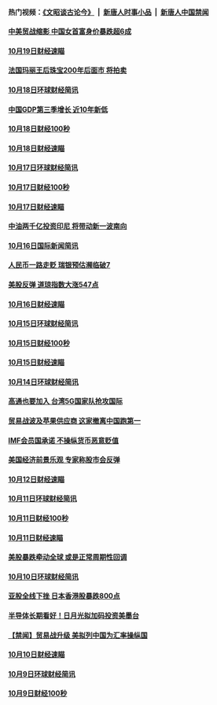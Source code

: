#### 热门视频：[《文昭谈古论今》](https://github.com/gfw-breaker/wenzhao/blob/master/README.md?t=10210033) &nbsp;|&nbsp; [新唐人时事小品](https://github.com/gfw-breaker/ntdtv-comedy/blob/master/README.md?t=10210033) &nbsp;|&nbsp; [新唐人中国禁闻](https://github.com/gfw-breaker/ntdtv-news/blob/master/README.md?t=10210033)

#### [中美贸战缩影 中国女首富身价暴跌超6成](../pages/news208/a1396150.md?t=10210033) 

#### [10月19日财经速瞄](../pages/news208/a1396078.md?t=10210033) 

#### [法国玛丽王后珠宝200年后面市 将拍卖](../pages/news208/a1396074.md?t=10210033) 

#### [10月18日环球财经简讯](../pages/news208/a1396037.md?t=10210033) 

#### [中国GDP第三季增长 近10年新低](../pages/news208/a1396032.md?t=10210033) 

#### [10月18日财经100秒](../pages/news208/a1396017.md?t=10210033) 

#### [10月18日财经速瞄](../pages/news208/a1395923.md?t=10210033) 

#### [10月17日环球财经简讯](../pages/news208/a1395879.md?t=10210033) 

#### [10月17日财经100秒](../pages/news208/a1395862.md?t=10210033) 

#### [10月17日财经速瞄](../pages/news208/a1395794.md?t=10210033) 

#### [中油两千亿投资印尼 将带动新一波南向](../pages/news208/a1395728.md?t=10210033) 

#### [10月16日国际新闻简讯](../pages/news208/a1395726.md?t=10210033) 

#### [人民币一路走贬 瑞银预估濒临破7](../pages/news208/a1395619.md?t=10210033) 

#### [美股反弹 道琼指数大涨547点](../pages/news208/a1395665.md?t=10210033) 

#### [10月16日财经速瞄](../pages/news208/a1395646.md?t=10210033) 

#### [10月15日环球财经简讯](../pages/news208/a1395588.md?t=10210033) 

#### [10月15日财经100秒](../pages/news208/a1395569.md?t=10210033) 

#### [10月15日财经速瞄](../pages/news208/a1395499.md?t=10210033) 

#### [10月14日环球财经简讯](../pages/news208/a1395446.md?t=10210033) 

#### [高通也要加入 台湾5G国家队抢攻国际](../pages/news208/a1395415.md?t=10210033) 

#### [贸易战波及苹果供应商 这家撤离中国跑第一](../pages/news208/a1395254.md?t=10210033) 

#### [IMF会员国承诺  不操纵货币恶意贬值](../pages/news208/a1395274.md?t=10210033) 

#### [美国经济前景乐观 专家称股市会反弹](../pages/news208/a1395159.md?t=10210033) 

#### [10月12日财经速瞄](../pages/news208/a1395177.md?t=10210033) 

#### [10月11日环球财经简讯](../pages/news208/a1395122.md?t=10210033) 

#### [10月11日财经100秒](../pages/news208/a1395097.md?t=10210033) 

#### [10月11日财经速瞄](../pages/news208/a1395020.md?t=10210033) 

#### [美股暴跌牵动全球 或是正常周期性回调](../pages/news208/a1395005.md?t=10210033) 

#### [10月10日环球财经简讯](../pages/news208/a1394977.md?t=10210033) 

#### [亚股全线下挫 日本香港股暴跌800点](../pages/news208/a1394956.md?t=10210033) 

#### [半导体长期看好！日月光拟加码投资美墨台](../pages/news208/a1394954.md?t=10210033) 

#### [【禁闻】贸易战升级 美拟列中国为汇率操纵国](../pages/news208/a1394887.md?t=10210033) 

#### [10月10日财经速瞄](../pages/news208/a1394883.md?t=10210033) 

#### [10月9日环球财经简讯](../pages/news208/a1394831.md?t=10210033) 

#### [10月9日财经100秒](../pages/news208/a1394812.md?t=10210033) 

